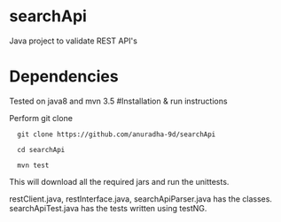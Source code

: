 # searchApi
Java project to validate REST API's

# Dependencies
Tested on java8 and mvn 3.5
#Installation & run instructions

Perform git clone
```
  git clone https://github.com/anuradha-9d/searchApi

  cd searchApi
  
  mvn test
```  
This will download all the required jars and run the unittests.


restClient.java, restInterface.java, searchApiParser.java has the classes.
searchApiTest.java has the tests written using testNG. 
